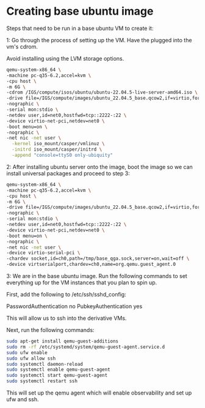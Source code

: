 # Creating base ubuntu image

Steps that need to be run in a base ubuntu VM to create it:

1: Go through the process of setting up the VM. Have the plugged into the vm's cdrom.

Avoid installing using the LVM storage options.

```bash
qemu-system-x86_64 \
-machine pc-q35-6.2,accel=kvm \
-cpu host \
-m 6G \
-cdrom /IGS/compute/isos/ubuntu/ubuntu-22.04.5-live-server-amd64.iso \
-drive file=/IGS/compute/images/ubuntu_22.04.5_base.qcow2,if=virtio,format=qcow2 \
-nographic \
-serial mon:stdio \
-netdev user,id=net0,hostfwd=tcp::2222-:22 \
-device virtio-net-pci,netdev=net0 \
-boot menu=on \
-nographic \
-net nic -net user \
  -kernel iso_mount/casper/vmlinuz \
  -initrd iso_mount/casper/initrd \
  -append "console=ttyS0 only-ubiquity"
```

2: After installing ubuntu server onto the image, boot the image so we can install universal packages and proceed to step 3:

```bash
qemu-system-x86_64 \
-machine pc-q35-6.2,accel=kvm \
-cpu host \
-m 6G \
-drive file=/IGS/compute/images/ubuntu_22.04.5_base.qcow2,if=virtio,format=qcow2 \
-nographic \
-serial mon:stdio \
-netdev user,id=net0,hostfwd=tcp::2222-:22 \
-device virtio-net-pci,netdev=net0 \
-boot menu=on \
-nographic \
-net nic -net user \
-device virtio-serial-pci \
-chardev socket,id=ch0,path=/tmp/base_qga.sock,server=on,wait=off \
-device virtserialport,chardev=ch0,name=org.qemu.guest_agent.0
```



3: We are in the base ubuntu image. Run the following commands to set everything up
for the VM instances that you plan to spin up.

First, add the following to /etc/ssh/sshd_config:

PasswordAuthentication no
PubkeyAuthentication yes

This will allow us to ssh into the derivative VMs.

Next, run the following commands:

```bash
sudo apt-get install qemu-guest-additions
sudo rm -rf /etc/systemd/system/qemu-guest-agent.service.d
sudo ufw enable
sudo ufw allow ssh
sudo systemctl daemon-reload
sudo systemctl enable qemu-guest-agent
sudo systemctl start qemu-guest-agent
sudo systemctl restart ssh
```

This will set up the qemu agent which will enable observability and set up ufw and ssh.

